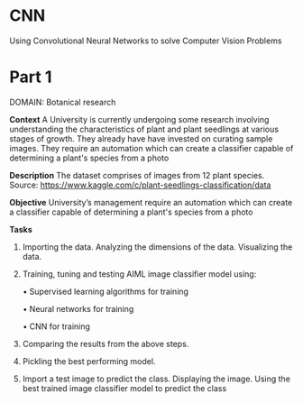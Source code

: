 # CNN
Using Convolutional Neural Networks to solve Computer Vision Problems

# Part 1
DOMAIN: Botanical research

**Context**
A University is currently undergoing some research involving understanding the characteristics of plant and plant seedlings at various stages of growth. They already have have invested on curating sample images. They require an automation which can create a classifier capable of determining a plant's species from a photo

**Description**
The dataset comprises of images from 12 plant species. Source: https://www.kaggle.com/c/plant-seedlings-classification/data

**Objective**
University’s management require an automation which can create a classifier capable of determining a plant's species from a photo

**Tasks**
1. Importing the data. Analyzing the dimensions of the data. Visualizing the data.
2. Training, tuning and testing AIML image classifier model using:

      • Supervised learning algorithms for training

      • Neural networks for training

      • CNN for training

3. Comparing the results from the above steps.
4. Pickling the best performing model.
5. Import a test image to predict the class. Displaying the image. Using the best trained image classifier model to predict the class
